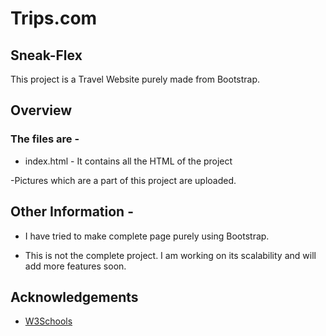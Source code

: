 # Trips.com

## Sneak-Flex

This project is a Travel Website purely made from Bootstrap.


## Overview



### The files are - 

- index.html - It contains all the HTML of the project

-Pictures which are a part of this project are uploaded.


## Other Information - 

- I have tried to make complete page purely using Bootstrap.

- This is not the complete project. I am working on its scalability and will add more features soon.

## Acknowledgements

 
 - [W3Schools](https://www.w3schools.com/)
 

